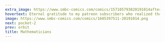 ```yaml
---
extra_image: https://www.smbc-comics.com/comics/157105793820191014after.png
hovertext: Eternal gratitude to my patreon subscribers who realized that the original version of this had the wrong value. Nerds.
image: https://www.smbc-comics.com/comics/1605397511-20191014.png
next: pocket-2
prev: orbit
title: Mathematicians
---
```

